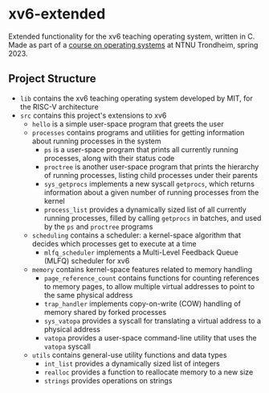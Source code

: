 # xv6-extended

Extended functionality for the xv6 teaching operating system, written in C. Made as part of a
[course on operating systems](https://www.ntnu.edu/studies/courses/TDT4186) at NTNU Trondheim,
spring 2023.

## Project Structure

- `lib` contains the xv6 teaching operating system developed by MIT, for the RISC-V architecture
- `src` contains this project's extensions to xv6
  - `hello` is a simple user-space program that greets the user
  - `processes` contains programs and utilities for getting information about running processes in
    the system
    - `ps` is a user-space program that prints all currently running processes, along with their
      status code
    - `proctree` is another user-space program that prints the hierarchy of running processes,
      listing child processes under their parents
    - `sys_getprocs` implements a new syscall `getprocs`, which returns information about a given
      number of running processes from the kernel
    - `process_list` provides a dynamically sized list of all currently running processes, filled by
      calling `getprocs` in batches, and used by the `ps` and `proctree` programs
  - `scheduling` contains a scheduler: a kernel-space algorithm that decides which processes get to
    execute at a time
    - `mlfq_scheduler` implements a Multi-Level Feedback Queue (MLFQ) scheduler for xv6
  - `memory` contains kernel-space features related to memory handling
    - `page_reference_count` contains functions for counting references to memory pages, to allow multiple virtual addresses to point to the same physical address
    - `trap_handler` implements copy-on-write (COW) handling of memory shared by forked processes
    - `sys_vatopa` provides a syscall for translating a virtual address to a physical address
    - `vatopa` provides a user-space command-line utility that uses the `vatopa` syscall
  - `utils` contains general-use utility functions and data types
    - `int_list` provides a dynamically sized list of integers
    - `realloc` provides a function to reallocate memory to a new size
    - `strings` provides operations on strings
